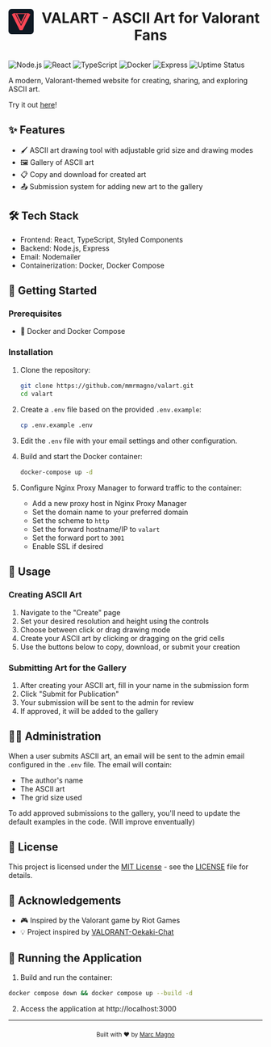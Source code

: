 
<div align="center">
  <div style="display: flex; align-items: center; justify-content: center; gap: 10px;">
    <img src="public/favicon.svg" width="50" alt="Valart Logo">
    <h1>VALART - ASCII Art for Valorant Fans</h1>
  </div>
</div>

![Node.js](https://img.shields.io/badge/Node.js-339933?style=for-the-badge&logo=nodedotjs&logoColor=white)
![React](https://img.shields.io/badge/React-20232A?style=for-the-badge&logo=react&logoColor=61DAFB)
![TypeScript](https://img.shields.io/badge/TypeScript-007ACC?style=for-the-badge&logo=typescript&logoColor=white)
![Docker](https://img.shields.io/badge/Docker-2CA5E0?style=for-the-badge&logo=docker&logoColor=white)
![Express](https://img.shields.io/badge/Express.js-000000?style=for-the-badge&logo=express&logoColor=white)
![Uptime Status](https://uptime.marc-os.com/api/badge/13/status?style=for-the-badge)


A modern, Valorant-themed website for creating, sharing, and exploring ASCII art.

Try it out [here](https://val.marc-os.com)!

## ✨ Features

- 🖌️ ASCII art drawing tool with adjustable grid size and drawing modes
- 🖼️ Gallery of ASCII art
- 📋 Copy and download for created art
- 📤 Submission system for adding new art to the gallery

## 🛠️ Tech Stack

- Frontend: React, TypeScript, Styled Components
- Backend: Node.js, Express
- Email: Nodemailer
- Containerization: Docker, Docker Compose

## 🚀 Getting Started

### Prerequisites

- 🐳 Docker and Docker Compose

### Installation

1. Clone the repository:
   ```bash
   git clone https://github.com/mmrmagno/valart.git
   cd valart
   ```

2. Create a `.env` file based on the provided `.env.example`:
   ```bash
   cp .env.example .env
   ```

3. Edit the `.env` file with your email settings and other configuration.

4. Build and start the Docker container:
   ```bash
   docker-compose up -d
   ```

5. Configure Nginx Proxy Manager to forward traffic to the container:
   - Add a new proxy host in Nginx Proxy Manager
   - Set the domain name to your preferred domain
   - Set the scheme to `http`
   - Set the forward hostname/IP to `valart`
   - Set the forward port to `3001`
   - Enable SSL if desired

## 🎯 Usage

### Creating ASCII Art

1. Navigate to the "Create" page
2. Set your desired resolution and height using the controls
3. Choose between click or drag drawing mode
4. Create your ASCII art by clicking or dragging on the grid cells
5. Use the buttons below to copy, download, or submit your creation

### Submitting Art for the Gallery

1. After creating your ASCII art, fill in your name in the submission form
2. Click "Submit for Publication"
3. Your submission will be sent to the admin for review
4. If approved, it will be added to the gallery

## 👨‍💼 Administration

When a user submits ASCII art, an email will be sent to the admin email configured in the `.env` file. The email will contain:

- The author's name
- The ASCII art
- The grid size used

To add approved submissions to the gallery, you'll need to update the default examples in the code. (Will improve enventually)

## 📝 License

This project is licensed under the [MIT License](LICENSE) - see the [LICENSE](LICENSE) file for details.

## 🙏 Acknowledgements

- 🎮 Inspired by the Valorant game by Riot Games
- 💡 Project inspired by [VALORANT-Oekaki-Chat](https://github.com/RUNFUNRUN/VALORANT-Oekaki-Chat)

## 🔧 Running the Application

1. Build and run the container:
```bash
docker compose down && docker compose up --build -d
```

2. Access the application at http://localhost:3000

---

<div align="center">
  <sub>Built with ❤️ by <a href="https://marc-os.com">Marc Magno</a></sub>
</div> 
